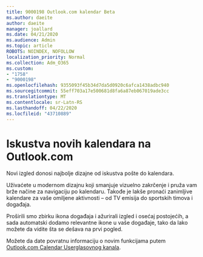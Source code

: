 ```yaml
---
title: 9000198 Outlook.com kalendar Beta
ms.author: daeite
author: daeite
manager: joallard
ms.date: 04/21/2020
ms.audience: Admin
ms.topic: article
ROBOTS: NOINDEX, NOFOLLOW
localization_priority: Normal
ms.collection: Adm_O365
ms.custom:
- "1758"
- "9000198"
ms.openlocfilehash: 9355093f45b34d7da5d0920c6afca1438adbc940
ms.sourcegitcommit: 55eff703a17e500681d8fa6a87eb067019ade3cc
ms.translationtype: MT
ms.contentlocale: sr-Latn-RS
ms.lasthandoff: 04/22/2020
ms.locfileid: "43710889"
---
```

# <a name="new-calendar-experiences-coming-to-outlookcom"></a>Iskustva novih kalendara na Outlook.com

Novi izgled donosi najbolje dizajne od iskustva pošte do kalendara.

Uživaćete u modernom dizajnu koji smanjuje vizuelno zakrčenje i pruža vam brže načine za navigaciju po kalendaru. Takođe je lakše pronaći zanimljive kalendare za vaše omiljene aktivnosti – od TV emisija do sportskih timova i događaja.

Proširili smo zbirku ikona događaja i ažurirali izgled i osećaj postojećih, a sada automatski dodamo relevantne ikone u vaše događaje, tako da lako možete da vidite šta se dešava na prvi pogled.

Možete da date povratnu informaciju o novim funkcijama putem [Outlook.com Calendar Userglasovnog kanala](https://go.microsoft.com/fwlink/?linkid=2103075).